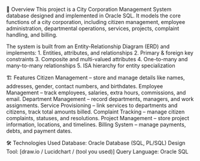 📌 Overview
This project is a City Corporation Management System database designed and implemented in Oracle SQL.
It models the core functions of a city corporation, including citizen management, employee administration, departmental operations, services, projects, complaint handling, and billing.

The system is built from an Entity-Relationship Diagram (ERD) and implements:
    1. Entities, attributes, and relationships
    2. Primary & foreign key constraints
    3. Composite and multi-valued attributes
    4. One-to-many and many-to-many relationships
    5. ISA hierarchy for entity specialization

🏗 Features
    Citizen Management – store and manage details like names, addresses, gender, contact numbers, and birthdates.
    Employee Management – track employees, salaries, extra hours, commissions, and email.
    Department Management – record departments, managers, and work assignments.
    Service Provisioning – link services to departments and citizens, track total amounts billed.
    Complaint Tracking – manage citizen complaints, statuses, and resolutions.
    Project Management – store project information, locations, and timelines.
    Billing System – manage payments, debts, and payment dates.


🛠 Technologies Used
        Database: Oracle Database (SQL, PL/SQL)
        Design Tool: [draw.io / Lucidchart / (tool you used)]
        Query Language: Oracle SQL

